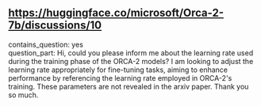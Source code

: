 ## https://huggingface.co/microsoft/Orca-2-7b/discussions/10

contains_question: yes  
question_part: Hi, could you please inform me about the learning rate used during the training phase of the ORCA-2 models? I am looking to adjust the learning rate appropriately for fine-tuning tasks, aiming to enhance performance by referencing the learning rate employed in ORCA-2's training. These parameters are not revealed in the arxiv paper. Thank you so much.